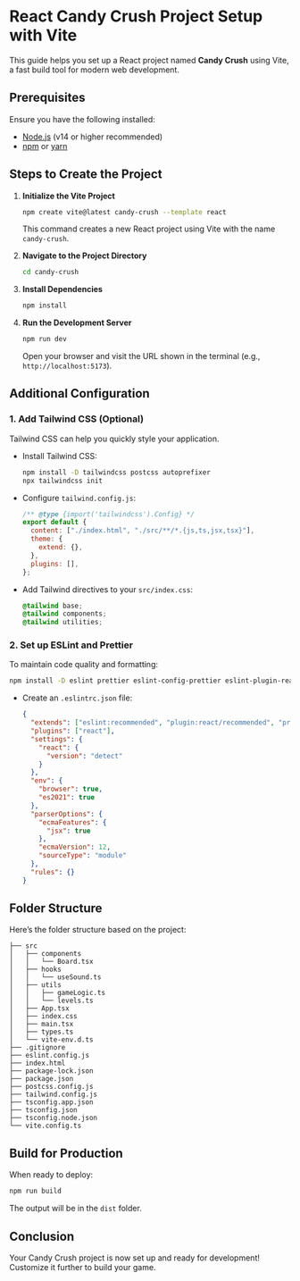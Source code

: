 # React Candy Crush Project Setup with Vite

This guide helps you set up a React project named **Candy Crush** using Vite, a fast build tool for modern web development.

## Prerequisites

Ensure you have the following installed:

- [Node.js](https://nodejs.org/) (v14 or higher recommended)
- [npm](https://www.npmjs.com/) or [yarn](https://yarnpkg.com/)

## Steps to Create the Project

1. **Initialize the Vite Project**

   ```bash
   npm create vite@latest candy-crush --template react
   ```

   This command creates a new React project using Vite with the name `candy-crush`.

2. **Navigate to the Project Directory**

   ```bash
   cd candy-crush
   ```

3. **Install Dependencies**

   ```bash
   npm install
   ```

4. **Run the Development Server**
   ```bash
   npm run dev
   ```
   Open your browser and visit the URL shown in the terminal (e.g., `http://localhost:5173`).

## Additional Configuration

### 1. **Add Tailwind CSS (Optional)**

Tailwind CSS can help you quickly style your application.

- Install Tailwind CSS:

  ```bash
  npm install -D tailwindcss postcss autoprefixer
  npx tailwindcss init
  ```

- Configure `tailwind.config.js`:

  ```javascript
  /** @type {import('tailwindcss').Config} */
  export default {
    content: ["./index.html", "./src/**/*.{js,ts,jsx,tsx}"],
    theme: {
      extend: {},
    },
    plugins: [],
  };
  ```

- Add Tailwind directives to your `src/index.css`:
  ```css
  @tailwind base;
  @tailwind components;
  @tailwind utilities;
  ```

### 2. **Set up ESLint and Prettier**

To maintain code quality and formatting:

```bash
npm install -D eslint prettier eslint-config-prettier eslint-plugin-react
```

- Create an `.eslintrc.json` file:
  ```json
  {
    "extends": ["eslint:recommended", "plugin:react/recommended", "prettier"],
    "plugins": ["react"],
    "settings": {
      "react": {
        "version": "detect"
      }
    },
    "env": {
      "browser": true,
      "es2021": true
    },
    "parserOptions": {
      "ecmaFeatures": {
        "jsx": true
      },
      "ecmaVersion": 12,
      "sourceType": "module"
    },
    "rules": {}
  }
  ```

## Folder Structure

Here’s the folder structure based on the project:

```
├── src
│   ├── components
│   │   └── Board.tsx
│   ├── hooks
│   │   └── useSound.ts
│   ├── utils
│   │   ├── gameLogic.ts
│   │   └── levels.ts
│   ├── App.tsx
│   ├── index.css
│   ├── main.tsx
│   ├── types.ts
│   └── vite-env.d.ts
├── .gitignore
├── eslint.config.js
├── index.html
├── package-lock.json
├── package.json
├── postcss.config.js
├── tailwind.config.js
├── tsconfig.app.json
├── tsconfig.json
├── tsconfig.node.json
└── vite.config.ts
```

## Build for Production

When ready to deploy:

```bash
npm run build
```

The output will be in the `dist` folder.

## Conclusion

Your Candy Crush project is now set up and ready for development! Customize it further to build your game.
